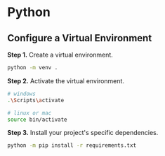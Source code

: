 # Python

## Configure a Virtual Environment
**Step 1.** Create a virtual environment.
```bash
python -m venv .
```

**Step 2.** Activate the virtual environment.
```bash
# windows
.\Scripts\activate

# linux or mac
source bin/activate
```

**Step 3.** Install your project's specific dependencies.
```bash
python -m pip install -r requirements.txt
```